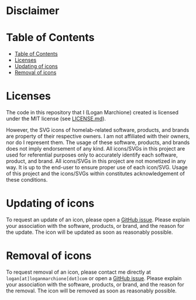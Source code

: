 # Disclaimer

# Table of Contents
- [Table of Contents](#table-of-contents)
- [Licenses](#licenses)
- [Updating of icons](#updating-of-icons)
- [Removal of icons](#removal-of-icons)

# Licenses

The code in this repository that I (Logan Marchione) created is licensed under the MIT license (see [LICENSE.md](LICENSE.md)).

However, the SVG icons of homelab-related software, products, and brands are property of their respective owners. I am not affiliated with their owners, nor do I represent them. The usage of these software, products, and brands does not imply endorsement of any kind. All icons/SVGs in this project are used for referential purposes only to accurately identify each software, product, and brand. All icons/SVGs in this project are not monetized in any way. It is up to the end-user to ensure proper use of each icon/SVG. Usage of this project and the icons/SVGs within constitutes acknowledgement of these conditions.

# Updating of icons

To request an update of an icon, please open a [GitHub issue](https://github.com/loganmarchione/homelab-svg-assets/issues). Please explain your association with the software, products, or brand, and the reason for the update. The icon will be updated as soon as reasonably possible.

# Removal of icons

To request removal of an icon, please contact me directly at `logan[at]loganmarchione[dot]com` or open a [GitHub issue](https://github.com/loganmarchione/homelab-svg-assets/issues). Please explain your association with the software, products, or brand, and the reason for the removal. The icon will be removed as soon as reasonably possible.
